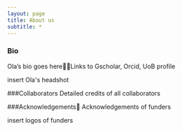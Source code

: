 ```yaml
---
layout: page
title: About us
subtitle: *
---
```

### Bio
Ola’s bio goes hereLinks to Gscholar, Orcid, UoB profile

insert Ola's headshot

###Collaborators
Detailed credits of all collaborators

###Acknowledgements
Acknowledgements of funders

insert logos of funders

